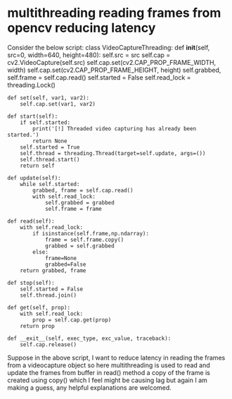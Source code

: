 
# multithreading reading frames from opencv reducing latency

Consider the below script:
class VideoCaptureThreading:
    def __init__(self, src=0, width=640, height=480):
        self.src = src
        self.cap = cv2.VideoCapture(self.src)
        self.cap.set(cv2.CAP_PROP_FRAME_WIDTH, width)
        self.cap.set(cv2.CAP_PROP_FRAME_HEIGHT, height)
        self.grabbed, self.frame = self.cap.read()
        self.started = False
        self.read_lock = threading.Lock()

    def set(self, var1, var2):
        self.cap.set(var1, var2)

    def start(self):
        if self.started:
            print('[!] Threaded video capturing has already been started.')
            return None
        self.started = True
        self.thread = threading.Thread(target=self.update, args=())
        self.thread.start()
        return self

    def update(self):
        while self.started:
            grabbed, frame = self.cap.read()
            with self.read_lock:
                self.grabbed = grabbed
                self.frame = frame

    def read(self):
        with self.read_lock:
            if isinstance(self.frame,np.ndarray):
                frame = self.frame.copy()
                grabbed = self.grabbed
            else:
                frame=None
                grabbed=False
        return grabbed, frame

    def stop(self):
        self.started = False
        self.thread.join()

    def get(self, prop):
        with self.read_lock:
            prop = self.cap.get(prop)
        return prop

    def __exit__(self, exec_type, exc_value, traceback):
        self.cap.release()

Suppose in the above script, I want to reduce latency in reading the frames from a videocapture object so here  multithreading is used to read and update the frames from buffer in read() method
a copy of the frame is created using copy() which I feel might be causing lag but again I am making a guess, any helpful explanations are welcomed.

        